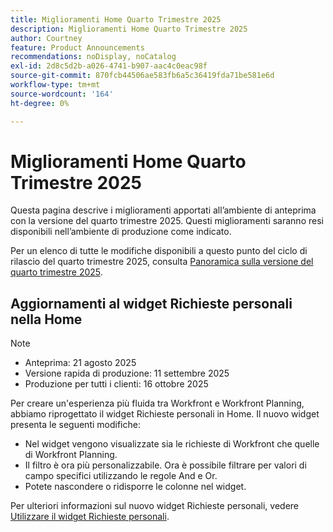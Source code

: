```yaml
---
title: Miglioramenti Home Quarto Trimestre 2025
description: Miglioramenti Home Quarto Trimestre 2025
author: Courtney
feature: Product Announcements
recommendations: noDisplay, noCatalog
exl-id: 2d8c5d2b-a026-4741-b907-aac4c0eac98f
source-git-commit: 870fcb44506ae583fb6a5c36419fda71be581e6d
workflow-type: tm+mt
source-wordcount: '164'
ht-degree: 0%

---
```


# Miglioramenti Home Quarto Trimestre 2025

Questa pagina descrive i miglioramenti apportati all’ambiente di anteprima con la versione del quarto trimestre 2025. Questi miglioramenti saranno resi disponibili nell’ambiente di produzione come indicato.

Per un elenco di tutte le modifiche disponibili a questo punto del ciclo di rilascio del quarto trimestre 2025, consulta [Panoramica sulla versione del quarto trimestre 2025](/help/quicksilver/product-announcements/product-releases/25-q4-release-activity/25-q4-release-overview.md).

## Aggiornamenti al widget Richieste personali nella Home

>[!NOTE]
>
>* Anteprima: 21 agosto 2025
>* Versione rapida di produzione: 11 settembre 2025
>* Produzione per tutti i clienti: 16 ottobre 2025

Per creare un&#39;esperienza più fluida tra Workfront e Workfront Planning, abbiamo riprogettato il widget Richieste personali in Home. Il nuovo widget presenta le seguenti modifiche:

* Nel widget vengono visualizzate sia le richieste di Workfront che quelle di Workfront Planning.
* Il filtro è ora più personalizzabile. Ora è possibile filtrare per valori di campo specifici utilizzando le regole And e Or.
* Potete nascondere o ridisporre le colonne nel widget.

Per ulteriori informazioni sul nuovo widget Richieste personali, vedere [Utilizzare il widget Richieste personali](/help/quicksilver/workfront-basics/using-home/using-the-home-area/my-requests-widget.md).
